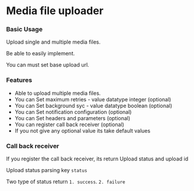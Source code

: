 # Media file uploader
<h3>Basic Usage</h3>
  <p> Upload single and multiple media files.</p>
  <p> Be able to easily implement.</p>
  <p> You can must set base upload url.</p>
<h3>Features</h3>
  <ul>
    <li>Able to upload multiple media files.</li>
    <li>You can Set maximum retries - value datatype integer (optional)</li>
    <li>You can Set background syc - value datatype boolean (optional)</li>
    <li>You can Set notification configuration (optional)</li>
    <li>You can Set headers and parameters (optional)</li>
    <li>You can register call back receiver (optional)</li>
    <li>If you not give any optional value its take default values</li>
  </ul>
<h3>Call back receiver</h3>
  <p> If you register the call back receiver, its return Upload status and upload id</p>
  <p> Upload status parsing key <code>status</code></p>
  <p> Two type of status return <code>1. success</code>. <code>2. failure</code></p>
